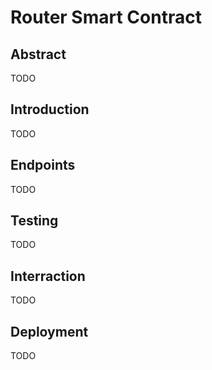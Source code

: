# Router Smart Contract

## Abstract

TODO

## Introduction

TODO

## Endpoints

TODO

## Testing

TODO

## Interraction

TODO

## Deployment

TODO
